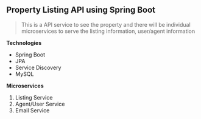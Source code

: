 ## Property Listing API using Spring Boot

> This is a API service to see the property and there will be individual microservices to serve the listing information, user/agent information

**Technologies**

- Spring Boot
- JPA
- Service Discovery
- MySQL

**Microservices**

1. Listing Service
2. Agent/User Service
3. Email Service
